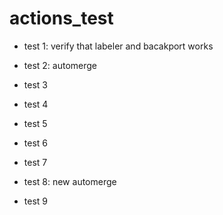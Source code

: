 # actions_test

- test 1: verify that labeler and bacakport works

- test 2: automerge

- test 3

- test 4

- test 5

- test 6

- test 7

- test 8: new automerge

- test 9